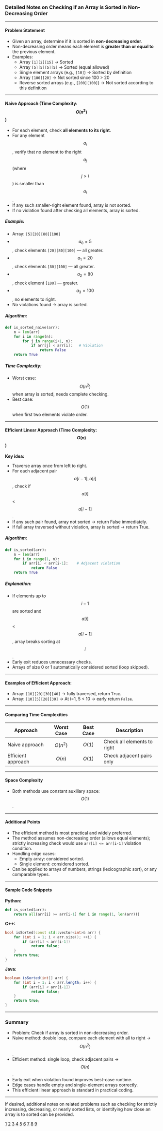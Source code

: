 ### Detailed Notes on Checking if an Array is Sorted in Non-Decreasing Order

***

#### Problem Statement
- Given an array, determine if it is sorted in **non-decreasing order**.
- Non-decreasing order means each element is **greater than or equal to** the previous element.
- Examples:
  - Array `[1][2][15]` → Sorted
  - Array `[5][5][5][5]` → Sorted (equal allowed)
  - Single element arrays (e.g., `[10]`) → Sorted by definition
  - Array `[100][20]` → Not sorted since 100 > 20
  - Reverse sorted arrays (e.g., `[200][100]`) → Not sorted according to this definition

***

#### Naive Approach (Time Complexity: $$O(n^2)$$)
- For each element, check **all elements to its right**.
- For any element $$a_i$$, verify that no element to the right $$a_j$$ (where $$j>i$$) is smaller than $$a_i$$.
- If any such smaller-right element found, array is not sorted.
- If no violation found after checking all elements, array is sorted.

##### Example:
- Array: `[5][20][80][100]`
- $$a_0=5$$, check elements `[20][80][100]` — all greater.
- $$a_1=20$$, check elements `[80][100]` — all greater.
- $$a_2=80$$, check element `[100]` — greater.
- $$a_3=100$$, no elements to right.
- No violations found → array is sorted.

##### Algorithm:
```python
def is_sorted_naive(arr):
    n = len(arr)
    for i in range(n):
        for j in range(i+1, n):
            if arr[j] < arr[i]:   # Violation
                return False
    return True
```

##### Time Complexity:
- Worst case: $$O(n^2)$$ when array is sorted, needs complete checking.
- Best case: $$O(1)$$ when first two elements violate order.

***

#### Efficient Linear Approach (Time Complexity: $$O(n)$$)

**Key idea:**
- Traverse array once from left to right.
- For each adjacent pair $$a[i-1], a[i]$$, check if $$a[i]$$ < $$a[i-1]$$.
- If any such pair found, array not sorted → return False immediately.
- If full array traversed without violation, array is sorted → return True.

##### Algorithm:
```python
def is_sorted(arr):
    n = len(arr)
    for i in range(1, n):
        if arr[i] < arr[i-1]:    # Adjacent violation
            return False
    return True
```

##### Explanation:
- If elements up to $$i-1$$ are sorted and $$a[i]$$ < $$a[i-1]$$, array breaks sorting at $$i$$.
- Early exit reduces unnecessary checks.
- Arrays of size 0 or 1 automatically considered sorted (loop skipped).

***

#### Examples of Efficient Approach:

- Array: `[10][20][30][40]` → fully traversed, return `True`.
- Array: `[10][5][20][30]` → At i=1, 5 < 10 → early return `False`.

***

#### Comparing Time Complexities

| Approach        | Worst Case      | Best Case          | Description                  |
|-----------------|-----------------|--------------------|------------------------------|
| Naive approach  | $$O(n^2)$$     | $$O(1)$$          | Check all elements to right  |
| Efficient approach | $$O(n)$$       | $$O(1)$$           | Check adjacent pairs only    |

***

#### Space Complexity
- Both methods use constant auxiliary space: $$O(1)$$.

***

#### Additional Points
- The efficient method is most practical and widely preferred.
- The method assumes non-decreasing order (allows equal elements); strictly increasing check would use `arr[i] <= arr[i-1]` violation condition.
- Handling edge cases:
  - Empty array: considered sorted.
  - Single element: considered sorted.
- Can be applied to arrays of numbers, strings (lexicographic sort), or any comparable types.

***

#### Sample Code Snippets

**Python:**

```python
def is_sorted(arr):
    return all(arr[i] >= arr[i-1] for i in range(1, len(arr)))
```

**C++:**

```cpp
bool isSorted(const std::vector<int>& arr) {
    for (int i = 1; i < arr.size(); ++i) {
        if (arr[i] < arr[i-1])
            return false;
    }
    return true;
}
```

**Java:**

```java
boolean isSorted(int[] arr) {
    for (int i = 1; i < arr.length; i++) {
        if (arr[i] < arr[i-1])
            return false;
    }
    return true;
}
```

***

### Summary
- Problem: Check if array is sorted in non-decreasing order.
- Naive method: double loop, compare each element with all to right → $$O(n^2)$$.
- Efficient method: single loop, check adjacent pairs → $$O(n)$$.
- Early exit when violation found improves best-case runtime.
- Edge cases handle empty and single-element arrays correctly.
- This efficient linear approach is standard in practical coding.

***

If desired, additional notes on related problems such as checking for strictly increasing, decreasing, or nearly sorted lists, or identifying how close an array is to sorted can be provided.

[1](https://www.geeksforgeeks.org/dsa/time-complexities-of-all-sorting-algorithms/)
[2](https://www.wscubetech.com/resources/dsa/time-space-complexity-sorting-algorithms)
[3](https://www.boardinfinity.com/blog/time-complexity-of-sorting-algorithms/)
[4](https://www.shiksha.com/online-courses/articles/time-and-space-complexity-of-sorting-algorithms-blogId-152755)
[5](https://builtin.com/machine-learning/fastest-sorting-algorithm)
[6](https://interviewkickstart.com/blogs/learn/time-complexities-of-all-sorting-algorithms)
[7](https://www.geeksforgeeks.org/dsa/analysis-of-different-sorting-techniques/)
[8](https://en.wikipedia.org/wiki/Sorting_algorithm)
[9](https://www.bigocheatsheet.com)